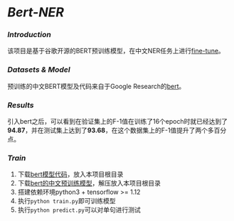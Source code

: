 # *Bert-NER*

### *Introduction*

该项目是基于谷歌开源的BERT预训练模型，在中文NER任务上进行[fine-tune](https://github.com/binhaowang/Bert-NER/blob/master/BERT%20fine-tune%E5%AE%9E%E8%B7%B5.md)。

### *Datasets & Model*

预训练的中文BERT模型及代码来自于Google Research的[bert](https://github.com/google-research/bert)。

### *Results*

引入bert之后，可以看到在验证集上的F-1值在训练了16个epoch时就已经达到了**94.87**，并在测试集上达到了**93.68**，在这个数据集上的F-1值提升了两个多百分点。

### *Train*

1. 下载[bert模型代码](https://github.com/google-research/bert)，放入本项目根目录
2. 下载[bert的中文预训练模型](https://storage.googleapis.com/bert_models/2018_11_03/chinese_L-12_H-768_A-12.zip)，解压放入本项目根目录
3. 搭建依赖环境python3 + tensorflow >= 1.12
4. 执行`python train.py`即可训练模型
5. 执行`python predict.py`可以对单句进行测试

